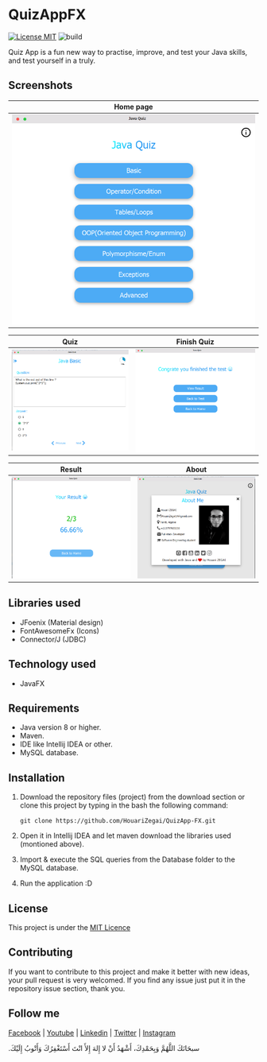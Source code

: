 # QuizAppFX
[![License MIT](https://img.shields.io/badge/license-MIT-blue.svg)](https://raw.githubusercontent.com/HouariZegai/QuizApp-FX/master/LICENSE)
![build](https://img.shields.io/jenkins/build/https/builds.apache.org/job/maven-box/job/maven/job/master.svg?style=flat-square)

Quiz App is a fun new way to practise, improve, and test your Java skills, and test yourself in a truly.

## Screenshots
Home page                |
:-------------------------:|
![select game img](screenshot/home.PNG)  |

Quiz           |  Finish Quiz
:-------------------------:|:-------------------------:
![select game img](screenshot/test.PNG)  |  ![about img](screenshot/finish_test.PNG)

Result           | About
:-------------------------:|:-------------------------:
![select game img](screenshot/result.PNG)  | ![about img](screenshot/about.PNG)

## Libraries used
* JFoenix (Material design)
* FontAwesomeFx (Icons)
* Connector/J (JDBC)

## Technology used
* JavaFX

## Requirements
* Java version 8 or higher.
* Maven.
* IDE like Intellij IDEA or other.
* MySQL database.

## Installation
1. Download the repository files (project) from the download section or clone this project by typing in the bash the following command:

       git clone https://github.com/HouariZegai/QuizApp-FX.git
2. Open it in Intellij IDEA and let maven download the libraries used (montioned above).
3. Import & execute the SQL queries from the Database folder to the MySQL database.
4. Run the application :D

## License
This project is under the [MIT Licence](https://raw.githubusercontent.com/HouariZegai/QuizApp-FX/master/LICENSE)

## Contributing
If you want to contribute to this project and make it better with new ideas, your pull request is very welcomed.
If you find any issue just put it in the repository issue section, thank you.

## Follow me
[Facebook](https://www.facebook.com/ZegaiBlog) |
[Youtube](https://www.youtube.com/HouariZegai) |
[Linkedin](https://www.linkedin.com/in/HouariZegai) |
[Twitter](https://www.twitter.com/HouariZegai) |
[Instagram](https://www.instagram.com/HouariZegai)

.سبحَانَكَ اللَّهُمَّ وَبِحَمْدِكَ، أَشْهَدُ أَنْ لا إِلهَ إِلأَ انْتَ أَسْتَغْفِرُكَ وَأَتْوبُ إِلَيْكَ
